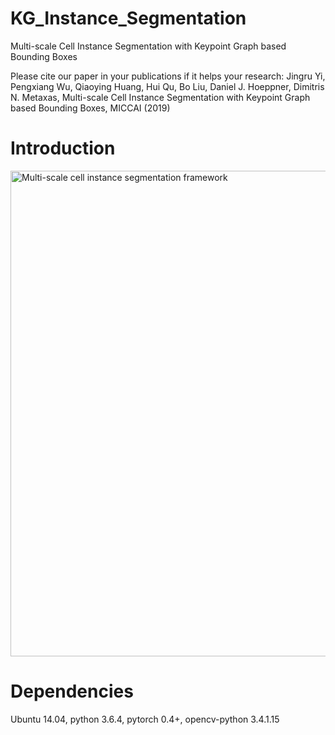 # KG_Instance_Segmentation
Multi-scale Cell Instance Segmentation with Keypoint Graph based Bounding Boxes


Please cite our paper in your publications if it helps your research:
Jingru Yi, Pengxiang Wu, Qiaoying Huang, Hui Qu, Bo Liu, Daniel J. Hoeppner, Dimitris N. Metaxas, Multi-scale Cell Instance Segmentation with Keypoint Graph based Bounding Boxes, MICCAI (2019)


# Introduction
<p align="left">
<img src="https://github.com/yijingru/KG_Instance_Segmentation/tree/master/imgs/pic1.png" alt="Multi-scale cell instance segmentation framework" width="777px">
</p>




# Dependencies
Ubuntu 14.04, python 3.6.4, pytorch 0.4+, opencv-python 3.4.1.15  
